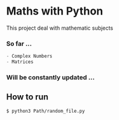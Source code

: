 # Maths with Python
This project deal with mathematic subjects


### So far ...
```python
- Complex Numbers
- Matrices
```

### Will be constantly updated ...

## How to run 

```bash
$ python3 Path/random_file.py
```
